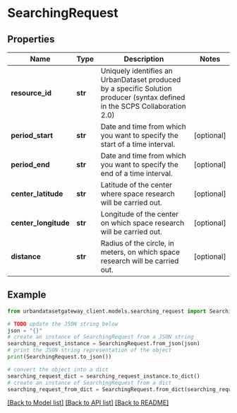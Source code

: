 # SearchingRequest


## Properties

Name | Type | Description | Notes
------------ | ------------- | ------------- | -------------
**resource_id** | **str** | Uniquely identifies an UrbanDataset produced by a specific Solution producer (syntax defined in the SCPS Collaboration 2.0) | 
**period_start** | **str** | Date and time from which you want to specify the start of a time interval. | [optional] 
**period_end** | **str** | Date and time from which you want to specify the end of a time interval. | [optional] 
**center_latitude** | **str** | Latitude of the center where space research will be carried out. | [optional] 
**center_longitude** | **str** | Longitude of the center on which space research will be carried out. | [optional] 
**distance** | **str** | Radius of the circle, in meters, on which space research will be carried out. | [optional] 

## Example

```python
from urbandatasetgateway_client.models.searching_request import SearchingRequest

# TODO update the JSON string below
json = "{}"
# create an instance of SearchingRequest from a JSON string
searching_request_instance = SearchingRequest.from_json(json)
# print the JSON string representation of the object
print(SearchingRequest.to_json())

# convert the object into a dict
searching_request_dict = searching_request_instance.to_dict()
# create an instance of SearchingRequest from a dict
searching_request_from_dict = SearchingRequest.from_dict(searching_request_dict)
```
[[Back to Model list]](../README.md#documentation-for-models) [[Back to API list]](../README.md#documentation-for-api-endpoints) [[Back to README]](../README.md)


